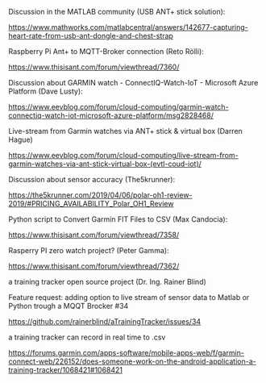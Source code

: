 
Discussion in the MATLAB community (USB ANT+  stick solution):

https://www.mathworks.com/matlabcentral/answers/142677-capturing-heart-rate-from-usb-ant-dongle-and-chest-strap

Raspberry Pi Ant+ to MQTT-Broker connection (Reto Rölli):

https://www.thisisant.com/forum/viewthread/7360/

Discussion about GARMIN watch - ConnectIQ-Watch-IoT - Microsoft Azure Platform (Dave Lusty):

https://www.eevblog.com/forum/cloud-computing/garmin-watch-connectiq-watch-iot-microsoft-azure-platform/msg2828468/

Live-stream from Garmin watches via ANT+ stick & virtual box (Darren Hague)

https://www.eevblog.com/forum/cloud-computing/live-stream-from-garmin-watches-via-ant-stick-virtual-box-(evtl-coud-iot)/

Discussion about sensor accuracy (The5krunner):

https://the5krunner.com/2019/04/06/polar-oh1-review-2019/#PRICING_AVAILABILITY_Polar_OH1_Review

Python script to Convert Garmin FIT Files to CSV (Max Candocia):

https://www.thisisant.com/forum/viewthread/7358/

Rasperry PI zero watch project? (Peter Gamma):

https://www.thisisant.com/forum/viewthread/7362/

a training tracker open source project (Dr. Ing. Rainer Blind)

Feature request: adding option to live stream of sensor data to Matlab or Python trough a MQQT Brocker #34

https://github.com/rainerblind/aTrainingTracker/issues/34

a training tracker can record in real time to .csv

https://forums.garmin.com/apps-software/mobile-apps-web/f/garmin-connect-web/226152/does-someone-work-on-the-android-application-a-training-tracker/1068421#1068421





